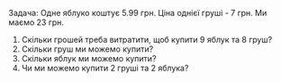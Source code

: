 Задача:
Одне яблуко коштує 5.99 грн. Ціна однієї груші - 7 грн.
Ми маємо 23 грн.
1. Скільки грошей треба витратити, щоб купити 9 яблук та 8 груш?
2. Скільки груш ми можемо купити?
3. Скільки яблук ми можемо купити?
4. Чи ми можемо купити 2 груші та 2 яблука?
